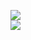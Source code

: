 [![](https://img.shields.io/badge/Made%20With-Github%20Spray-lightgrey.svg?style=for-the-badge&logo=github)](https://github.com/Annihil/github-spray#18126)  
[![](https://i.imgur.com/2DrTn0Z.gif)](https://github.com/Annihil/github-spray)
